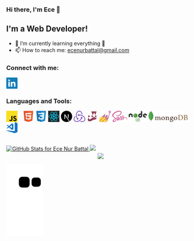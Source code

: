 ### Hi there, I'm Ece 👋

## I'm a Web Developer!

- 🌱 I’m currently learning everything 🤣
- 📫 How to reach me: <span><a href="mailto:ecenurbattal@gmail.com">ecenurbattal@gmail.com</a></span>

### Connect with me:

<p align="left">
<a href="https://www.linkedin.com/in/ece-nur-battal-9976481b4/" target="blank"><img align="center" src="https://github.com/ecenurbattal/ecenurbattal/blob/main/icons/social/linkedin.svg" alt="ecenurbattal" height="30" /></a>
</p>

### Languages and Tools:

<p align="left">
<a style="margin-right:10px;" href="https://www.javascript.com" target="blank"><img align="center" src="https://github.com/ecenurbattal/ecenurbattal/blob/main/icons/tech/javascript.svg" alt="Javascript" height="30" /></a>
<a href="https://developer.mozilla.org/en-US/docs/Glossary/HTML5" target="blank"><img align="center" src="https://github.com/ecenurbattal/ecenurbattal/blob/main/icons/tech/html5.svg" alt="Html5" height="30" /></a>
<a href="https://developer.mozilla.org/en-US/docs/Web/CSS" target="blank"><img align="center" src="https://github.com/ecenurbattal/ecenurbattal/blob/main/icons/tech/css3.svg" alt="Css3" height="30" /></a>
<a href="https://reactjs.org" target="blank"><img align="center" src="https://github.com/ecenurbattal/ecenurbattal/blob/main/icons/tech/react.svg" alt="ReactJS" height="30" /></a>
<a href="https://nextjs.org" target="blank"><img align="center" src="https://github.com/ecenurbattal/ecenurbattal/blob/main/icons/tech/nextdotjs.svg" alt="NextJS" height="30" /></a>
<a href="https://redux.js.org" target="blank"><img align="center" src="https://github.com/ecenurbattal/ecenurbattal/blob/main/icons/tech/redux.svg" alt="Redux" height="30" /></a>
<a href="https://jestjs.io" target="blank"><img align="center" src="https://github.com/ecenurbattal/ecenurbattal/blob/main/icons/tech/jest.svg" alt="Jest" height="30" /></a>
<a href="https://styled-components.com" target="blank"><img align="center" src="https://github.com/ecenurbattal/ecenurbattal/blob/main/icons/tech/styled-components.png" alt="Styled Components" height="30" /></a>
<a href="https://sass-lang.com/guide" target="blank"><img align="center" src="https://github.com/ecenurbattal/ecenurbattal/blob/main/icons/tech/sass.svg" alt="Sass" height="30" /></a>
<a href="https://nodejs.org" target="blank"><img align="center" src="https://github.com/ecenurbattal/ecenurbattal/blob/main/icons/tech/nodejs.svg" alt="NodeJS" height="30" /></a>
<a href="https://www.mongodb.com" target="blank"><img align="center" src="https://github.com/ecenurbattal/ecenurbattal/blob/main/icons/tech/mongodb.svg" alt="MongoDB" height="30" /></a>
<a href="https://code.visualstudio.com" target="blank"><img align="center" src="https://github.com/ecenurbattal/ecenurbattal/blob/main/icons/tech/visual-studio-code.svg" alt="Visual Studio Code" height="30" /></a>
</p>

<br />

  <a href="https://github.com/anuraghazra/github-readme-stats">
  <img src="https://github-readme-stats.vercel.app/api?username=ecenurbattal&show_icons=true&include_all_commits=true&count_private=true&theme=jolly&layout=compact" alt="GitHub Stats for Ece Nur Battal" width="700">
</a>

<a href="https://github.com/anuraghazra/github-readme-stats">
  <img src="https://github-readme-streak-stats.herokuapp.com?user=ecenurbattal&theme=jolly" width="700">
</a>

<div align="center">
  <a align="center" href="https://github.com/anuraghazra/github-readme-stats">
  <img align="center" src="https://github-readme-stats.vercel.app/api/top-langs/?username=ecenurbattal&layout=compact&theme=radical" />
</a>
</div>

![ecenurbattal snake gif](https://github.com/ecenurbattal/ecenurbattal/blob/output/github-contribution-grid-snake.svg)

<br />
<br />

